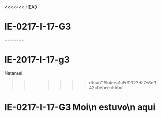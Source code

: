 <<<<<<< HEAD
# IE-0217-I-17-G3
=======
# IE-2017-I-17-g3
Natanael
>>>>>>> dbaa715b4cea1a8d0323db7c6d342cbebeec55bd
# IE-0217-I-17-G3 Moi\n estuvo\n aqui
